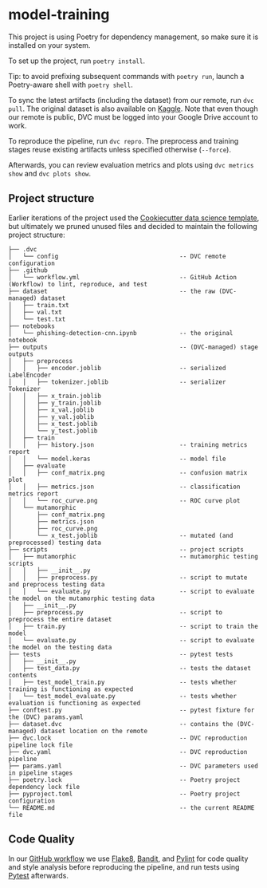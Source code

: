 # model-training

This project is using Poetry for dependency management, so make sure it is installed on your system.

To set up the project, run `poetry install`.

Tip: to avoid prefixing subsequent commands with `poetry run`, launch a Poetry-aware shell with `poetry shell`.

To sync the latest artifacts (including the dataset) from our remote, run `dvc pull`. The original dataset is also available on [Kaggle](https://www.kaggle.com/datasets/aravindhannamalai/dl-dataset/download?datasetVersionNumber=1). Note that even though our remote is public, DVC must be logged into your Google Drive account to work.

To reproduce the pipeline, run `dvc repro`. The preprocess and training stages reuse existing artifacts unless specified otherwise (`--force`).

Afterwards, you can review evaluation metrics and plots using `dvc metrics show` and `dvc plots show`.

## Project structure

Earlier iterations of the project used the [Cookiecutter data science template](https://cookiecutter-data-science.drivendata.org/), but ultimately we pruned unused files and decided to maintain the following project structure:

```
├── .dvc
│   └── config                                  -- DVC remote configuration
├── .github
│   └── workflow.yml                            -- GitHub Action (Workflow) to lint, reproduce, and test
├── dataset                                     -- the raw (DVC-managed) dataset
│   ├── train.txt
│   ├── val.txt
│   └── test.txt
├── notebooks
│   └── phishing-detection-cnn.ipynb            -- the original notebook
├── outputs                                     -- (DVC-managed) stage outputs
│   ├── preprocess
│   │   ├── encoder.joblib                      -- serialized LabelEncoder
│   │   ├── tokenizer.joblib                    -- serializer Tokenizer
│   │   ├── x_train.joblib                      
│   │   ├── y_train.joblib
│   │   ├── x_val.joblib
│   │   ├── y_val.joblib
│   │   ├── x_test.joblib
│   │   └── y_test.joblib
│   ├── train
│   │   ├── history.json                        -- training metrics report
│   │   └── model.keras                         -- model file
│   ├── evaluate
│   │   ├── conf_matrix.png                     -- confusion matrix plot
│   │   ├── metrics.json                        -- classification metrics report
│   │   └── roc_curve.png                       -- ROC curve plot
│   └── mutamorphic
│       ├── conf_matrix.png
│       ├── metrics.json
│       ├── roc_curve.png
│       └── x_test.joblib                       -- mutated (and preprocessed) testing data
├── scripts                                     -- project scripts
│   ├── mutamorphic                             -- mutamorphic testing scripts
│   │   ├── __init__.py
│   │   ├── preprocess.py                       -- script to mutate and preprocess testing data
│   │   └── evaluate.py                         -- script to evaluate the model on the mutamorphic testing data
│   ├── __init__.py
│   ├── preprocess.py                           -- script to preprocess the entire dataset
│   ├── train.py                                -- script to train the model
│   └── evaluate.py                             -- script to evaluate the model on the testing data
├── tests                                       -- pytest tests
│   ├── __init__.py
│   ├── test_data.py                            -- tests the dataset contents
│   ├── test_model_train.py                     -- tests whether training is functioning as expected
│   └── test_model_evaluate.py                  -- tests whether evaluation is functioning as expected
├── conftest.py                                 -- pytest fixture for the (DVC) params.yaml
├── dataset.dvc                                 -- contains the (DVC-managed) dataset location on the remote
├── dvc.lock                                    -- DVC reproduction pipeline lock file
├── dvc.yaml                                    -- DVC reproduction pipeline
├── params.yaml                                 -- DVC parameters used in pipeline stages
├── poetry.lock                                 -- Poetry project dependency lock file
├── pyproject.toml                              -- Poetry project configuration
└── README.md                                   -- the current README file
```

## Code Quality

In our [GitHub workflow](.github/workflows/workflow.yml) we use [Flake8](https://flake8.pycqa.org/en/latest/), [Bandit](https://bandit.readthedocs.io/en/latest/), and [Pylint](https://pylint.readthedocs.io/en/stable/) for code quality and style analysis before reproducing the pipeline, and run tests using [Pytest](https://docs.pytest.org/en/8.2.x/) afterwards.